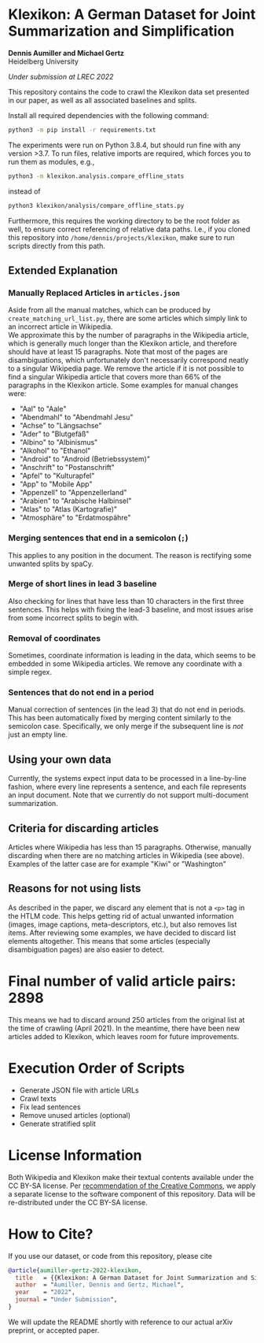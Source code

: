 # Klexikon: A German Dataset for Joint Summarization and Simplification
**Dennis Aumiller and Michael Gertz**  
Heidelberg University  

*Under submission at LREC 2022*

This repository contains the code to crawl the Klexikon data set presented in our paper,
as well as all associated baselines and splits.

Install all required dependencies with the following command:
```bash
python3 -m pip install -r requirements.txt
```
The experiments were run on Python 3.8.4, but should run fine with any version >3.7.
To run files, relative imports are required, which forces you to run them as modules, e.g.,

```bash
python3 -m klexikon.analysis.compare_offline_stats
```
instead of
```bash
python3 klexikon/analysis/compare_offline_stats.py
```
Furthermore, this requires the working directory to be the root folder as well,
to ensure correct referencing of relative data paths.
I.e., if you cloned this repository into `/home/dennis/projects/klexikon`,
make sure to run scripts directly from this path.

## Extended Explanation
### Manually Replaced Articles in `articles.json`
Aside from all the manual matches, which can be produced by `create_matching_url_list.py`,
there are some articles which simply link to an incorrect article in Wikipedia.  
We approximate this by the number of paragraphs in the Wikipedia article, 
which is generally much longer than the Klexikon article, and therefore should have at least 15 paragraphs.
Note that most of the pages are disambiguations, which unfortunately don't necessarily
correspond neatly to a singular Wikipedia page. We remove the article if it is not possible to find a singular Wikipedia article
that covers more than 66% of the paragraphs in the Klexikon article.
Some examples for manual changes were:

* "Aal" to "Aale"
* "Abendmahl" to "Abendmahl Jesu"
* "Achse" to "Längsachse"
* "Ader" to "Blutgefäß"
* "Albino" to "Albinismus"
* "Alkohol" to "Ethanol"
* "Android" to "Android (Betriebssystem)"
* "Anschrift" to "Postanschrift"
* "Apfel" to "Kulturapfel"
* "App" to "Mobile App"
* "Appenzell" to "Appenzellerland"
* "Arabien" to "Arabische Halbinsel"
* "Atlas" to "Atlas (Kartografie)"
* "Atmosphäre" to "Erdatmospähre"


### Merging sentences that end in a semicolon (`;`)
This applies to any position in the document. The reason is rectifying some unwanted splits by spaCy.

### Merge of short lines in lead 3 baseline
Also checking for lines that have less than 10 characters in the first three sentences.
This helps with fixing the lead-3 baseline, and most issues arise from some incorrect splits to begin with.

### Removal of coordinates
Sometimes, coordinate information is leading in the data, which seems to be embedded in some Wikipedia articles.
We remove any coordinate with a simple regex.

### Sentences that do not end in a period
Manual correction of sentences (in the lead 3) that do not end in periods.
This has been automatically fixed by merging content similarly to the semicolon case.
Specifically, we only merge if the subsequent line is *not* just an empty line.

## Using your own data
Currently, the systems expect input data to be processed in a line-by-line fashion,
where every line represents a sentence, and each file represents an input document.
Note that we currently do not support multi-document summarization.

## Criteria for discarding articles
Articles where Wikipedia has less than 15 paragraphs.
Otherwise, manually discarding when there are no matching articles in Wikipedia (see above).
Examples of the latter case are for example "Kiwi" or "Washington"

## Reasons for not using lists
As described in the paper, we discard any element that is not a `<p>` tag in the HTLM code.
This helps getting rid of actual unwanted information (images, image captions, meta-descriptors, etc.),
but also removes list items. After reviewing some examples, we have decided to discard list elements altogether.
This means that some articles (especially disambiguation pages) are also easier to detect.

# Final number of valid article pairs: 2898
This means we had to discard around 250 articles from the original list at the time of crawling (April 2021).
In the meantime, there have been new articles added to Klexikon, which leaves room for future improvements.

# Execution Order of Scripts
* Generate JSON file with article URLs
* Crawl texts
* Fix lead sentences
* Remove unused articles (optional)
* Generate stratified split

# License Information
Both Wikipedia and Klexikon make their textual contents available under the CC BY-SA license.
Per [recommendation of the Creative Commons](https://creativecommons.org/faq/#can-i-apply-a-creative-commons-license-to-software), we apply a separate license to the software component of this repository.
Data will be re-distributed under the CC BY-SA license.

# How to Cite?
If you use our dataset, or code from this repository, please cite
```bibtex
@article{aumiller-gertz-2022-klexikon,
  title   = {{Klexikon: A German Dataset for Joint Summarization and Simplification}}
  author  = "Aumiller, Dennis and Gertz, Michael", 
  year    = "2022",
  journal = "Under Submission",
}
```
We will update the README shortly with reference to our actual arXiv preprint, or accepted paper. 
